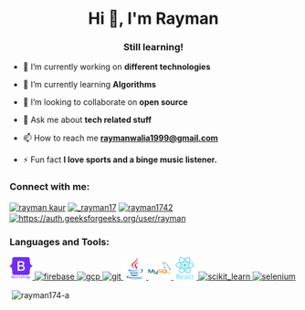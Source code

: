 <h1 align="center">Hi 👋, I'm Rayman</h1>
<h3 align="center">Still learning!</h3>

- 🔭 I’m currently working on **different technologies**

- 🌱 I’m currently learning **Algorithms**

- 👯 I’m looking to collaborate on **open source**

- 💬 Ask me about **tech related stuff**

- 📫 How to reach me **raymanwalia1999@gmail.com**

- ⚡ Fun fact **I love sports and a binge music listener.**

<h3 align="left">Connect with me:</h3>
<p align="left">
<a href="https://linkedin.com/in/rayman kaur" target="blank"><img align="center" src="https://cdn.jsdelivr.net/npm/simple-icons@3.0.1/icons/linkedin.svg" alt="rayman kaur" height="30" width="40" /></a>
<a href="https://instagram.com/_rayman17" target="blank"><img align="center" src="https://cdn.jsdelivr.net/npm/simple-icons@3.0.1/icons/instagram.svg" alt="_rayman17" height="30" width="40" /></a>
<a href="https://www.codechef.com/users/rayman1742" target="blank"><img align="center" src="https://cdn.jsdelivr.net/npm/simple-icons@3.1.0/icons/codechef.svg" alt="rayman1742" height="30" width="40" /></a>
<a href="https://auth.geeksforgeeks.org/user/https://auth.geeksforgeeks.org/user/rayman" target="blank"><img align="center" src="https://cdn.jsdelivr.net/npm/simple-icons@3.0.1/icons/geeksforgeeks.svg" alt="https://auth.geeksforgeeks.org/user/rayman" height="30" width="40" /></a>
</p>

<h3 align="left">Languages and Tools:</h3>
<p align="left"> <a href="https://getbootstrap.com" target="_blank"> <img src="https://raw.githubusercontent.com/devicons/devicon/master/icons/bootstrap/bootstrap-plain-wordmark.svg" alt="bootstrap" width="40" height="40"/> </a> <a href="https://firebase.google.com/" target="_blank"> <img src="https://www.vectorlogo.zone/logos/firebase/firebase-icon.svg" alt="firebase" width="40" height="40"/> </a> <a href="https://cloud.google.com" target="_blank"> <img src="https://www.vectorlogo.zone/logos/google_cloud/google_cloud-icon.svg" alt="gcp" width="40" height="40"/> </a> <a href="https://git-scm.com/" target="_blank"> <img src="https://www.vectorlogo.zone/logos/git-scm/git-scm-icon.svg" alt="git" width="40" height="40"/> </a> <a href="https://www.java.com" target="_blank"> <img src="https://raw.githubusercontent.com/devicons/devicon/master/icons/java/java-original.svg" alt="java" width="40" height="40"/> </a> <a href="https://www.mysql.com/" target="_blank"> <img src="https://raw.githubusercontent.com/devicons/devicon/master/icons/mysql/mysql-original-wordmark.svg" alt="mysql" width="40" height="40"/> </a> <a href="https://reactjs.org/" target="_blank"> <img src="https://raw.githubusercontent.com/devicons/devicon/master/icons/react/react-original-wordmark.svg" alt="react" width="40" height="40"/> </a> <a href="https://scikit-learn.org/" target="_blank"> <img src="https://upload.wikimedia.org/wikipedia/commons/0/05/Scikit_learn_logo_small.svg" alt="scikit_learn" width="40" height="40"/> </a> <a href="https://www.selenium.dev" target="_blank"> <img src="https://raw.githubusercontent.com/detain/svg-logos/780f25886640cef088af994181646db2f6b1a3f8/svg/selenium-logo.svg" alt="selenium" width="40" height="40"/> </a> </p>

<p>&nbsp;<img align="center" src="https://github-readme-stats.vercel.app/api?username=rayman174-a&show_icons=true&locale=en" alt="rayman174-a" /></p>

